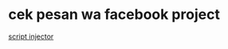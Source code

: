 # cek pesan wa facebook project

[script injector](https://chrome.google.com/webstore/detail/scripty-javascript-inject/milkbiaeapddfnpenedfgbfdacpbcbam?hl=en)